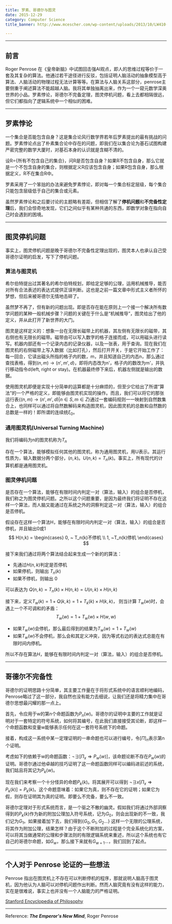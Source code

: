 ```yaml
---
title: 罗素、哥德尔与图灵
date: 2015-12-29
category: Computer Science
title_banner: http://www.mcescher.com/wp-content/uploads/2013/10/LW410-MC-Escher-Print-Gallery-19561.jpg

---
```


<!-- toc -->

---
## 前言
Roger Penrose 在《皇帝新脑》中试图回击强AI观点，即人的思维过程等价于一套及其复杂的算法。他通过若干途径进行反驳，包括证明人脑活动的抽象模型高于算法、人脑活动的物理过程无法计算等等。在算法与人脑关系这部分，penrose主要侧重于阐述算法不能超越人脑。我将其单独抽离出来，作为一个一窥元数学深奥世界的小品。罗素悖论，哥德尔不完备定理，图灵停机问题，看上去都相隔很远，但它们都指向了逻辑系统中一个相似的困难。

___
## 罗素悖论
一个集合是否能包含自身？这是集合论风行数学界若年后罗素提出的最有挑战的问题。罗素悖论点出了朴素集合论中存在的问题，即我们在以集合论为基石试图构建严密完整的数学大厦时，对基石本身的认识就是含糊不清的。

设R={所有不包含自己的集合}，问R是否包含自身？如果R不包含自身，那么它就是一个不包含自身的集合，则根据定义R应该包含自身；如果R包含自身，那么根据定义，R不在集合R中。

罗素采用了一个笨拙的办法来避免罗素悖论，即对每一个集合标定层级，每个集合只能包含层级低于自己的集合或元素。

虽然罗素悖论和之后要讨论的主题略有差距，但相信了解了**停机问题**和**不完备性定理**后，我们会惊奇地发现，它们之间似乎有某种共通的东西，即数学对象在指向自己时会遇到的困境。

___
## 图灵停机问题
事实上，图灵停机问题是晚于哥德尔不完备性定理出现的，图灵本人也承认自己受哥德尔证明的启发，写下了停机问题。

### 算法与图灵机

希尔伯特提出过其著名的希尔伯特规划，即给定足够的公理，运用机械推导，能否对所有合法表述的表达式提供正误判断。这也是之前一篇文章中形式主义者所怀的梦想，但后来被哥德尔无情地击碎了。

虽然梦不再了，但有新的问题出现。即是否存在能在原则上一个接一个解决所有数学问题的某种一般机械步骤？问题的关键在于什么是“机械推导”，图灵给出了他的定义，并从此打开了新世界的大门。

图灵是这样定义的：想象一台在无限长磁带上的机器，其左侧有无限长的磁带，其右侧也有无限长的磁带。磁带由可以写入数字的格子连接而成，可以用磁头进行读写。机器内部还有一个记录内态的记录仪器，以及一张表，用于查询。现在我们在图灵机的右侧磁带上写入数据（比如打孔），然后打开开关，于是它开始工作了：每一回合，它读出磁头所指的格子内的数，m，并且知道自己的内态n，那么通过查找表格，得到$(n,m) \to (n',m',d)$，即将内态改为n'，格子内的数改为m'，并执行移动指令d(left, right or stay)。在机器最终停下来后，机器左侧就是输出的数据。

使用图灵机即便是实现十分简单的运算都是十分麻烦的，但至少它给出了所谓“算法”的一个严格的定义，即能够由图灵机实现的操作。而且，我们可以将它的那张运行表$\{(n,m) \to (n',m',d)| n \in S, m \in Z\}$通过一套编码规则一一映射到自然数集合上，也同样可以通过将自然数解码来构造图灵机，因此图灵机的总数和自然数的总数是一样的！即所谓的连续统$\xi_0$。

### 通用图灵机(Universal Turning Machine)

我们将编码为n的图灵机称为$T_n$

存在一个算法，能够模拟任何其他的图灵机，称为通用图灵机，用U表示。其运行性质为，输入数据分两个部分，$(n, k)$。$U(n,k) = T_n(k)$。事实上，所有现代的计算机都是通用图灵机。

### 图灵停机问题
是否存在一个算法，能够在有限时间内判定一对（算法，输入）的组合是否停机，我们称之为图灵停机问题。之所以这个问题重要，是因为最终我们将证明不存在这样一个算法，而人脑又能通过在系统之外的洞察判定这一对（算法，输入）的组合是否停机。

假设存在这样一个算法H，能够在有限时间内判定一对（算法，输入）的组合是否停机，并且输出0或1
$$ 
H(n,k) = \begin{cases}
		0, ~ T_n(k)不停机 \\ 
		1, ~T_n(k)停机 
			\end{cases}
$$

接下来我们通过将两个算法结合起来生成一个新的的算法：
- 先通过$H(n,k)$判定是否停机
- 如果停机，则输出 $T_n(k)$
- 如果不停机，则输出 $0$

可以表达为 $Q(n,k) = T_n(k) \times H(n, k) = U(n, k) \times H(n, k)$

接下来，定义$T_w(k) = 1 + Q(k,k) = 1 + T_k(k) \times H(k, k)$， 则当计算
$T_w(w)$时，会遇上一个不可调和的矛盾：
$$T_w(w) = 1 + T_w(w) \times H(w, w)$$

- 如果$T_w(w)$会停机，那么最后得到的结果为$T_w(w) = 1 + T_w(w)$
- 如果$T_w(w)$不会停机，那么会和其定义冲突，因为等式右边的表达式总能在有限时间内停机。

所以不存在算法$H$，能够在有限时间内判定一对（算法，输入）的组合是否停机。

___
## 哥德尔不完备性
哥德尔的证明思路十分简单，其主要工作量在于将形式系统中的语言顺利地编码，Penrose略过了这一部分，我自然也没有能力去细说，让我们还是将精力集中在哥德尔思想最闪耀的那一点上。

首先，令应用于w的第n个命题函数为$P_n(w)$。哥德尔的证明中主要的工作就是证明对于一套特定的符号系统，如何将其编号，在此我们直接接受其论断，即这样一个命题函数和变量w能够表示任何在这一套符号系统下的命题。

接着，构成这一系统中某一定理证明的一串命题也可以进行编号，令$[\Pi]_n$表示第n个证明。

考虑如下的依赖于w的命题函数：$\neg\exists[\Pi_x \Rightarrow P_w(w)]$，该命题论断不存在$P_w(w)$的证明。哥德尔通过他卓越的技巧证明了这一命题函数同样可以编码进前述的系统，我们姑且将其记为$P_k(w)$。

现在我们来考察一个十分怪异的命题$P_k(k)$。将其展开可以得到 $\neg\exists x[\Pi_x \Rightarrow P_k(k)] = P_k(k)$。这个命题意味着：如果它为真，则不存在它的证明；如果它为假，则存在证明其为真的证明。即要么不完备，要么不一致。

哥德尔定理对于形式系统而言，是一个驱之不散的幽灵。假如我们将通过外部洞察得到的$P_k(k)$作为新的附加公理加入符号系统，记为$G_0$，则会出现新的不一致，我们记为$G_1$。如果接着加下去，我们得到$\{ G_0, G_1, G_2 ...\}$ 这样一个无限的公理系统，将其作为附加公理，结果怎样？由于这个不断附加的过程是个完全系统化的方案，可以将其当做通常的公理和步骤法则的有限逻辑系统来重述，所以这个系统也有它自己的哥德尔命题，如$G_w$，那么接下来就有$G_{w+1} ...$，我们回到了起点。

___
## 个人对于 Penrose 论证的一些想法
Penrose 指出在图灵机上不存在可以判断停机的程序，那就说明人脑高于图灵机，因为他认为人脑可以对停机问题作出判断。然而人脑究竟有没有这样的能力，实在是很难说，事实上也并没有一个人脑能力的严格证明。

[Stanford Encyclopedia of Philosophy](http://plato.stanford.edu/entries/principia-mathematica/#SOPM)

---
Reference: ***The Emperor's New Mind***, Roger Penrose
<!--stackedit_data:
eyJoaXN0b3J5IjpbLTE1NDk1OTc1NDgsMTQ4NjI3MjQyLC0xNz
kzNjM1Mzk3LC0yMTM1MTgzMzgyLC0yNjcwOTI0ODIsMTE5MTcy
NzEzNywtMTcxNDEzNTUzMSwtMjA3NTA1NDM1OSwxNzYzNzYzND
YyXX0=
-->